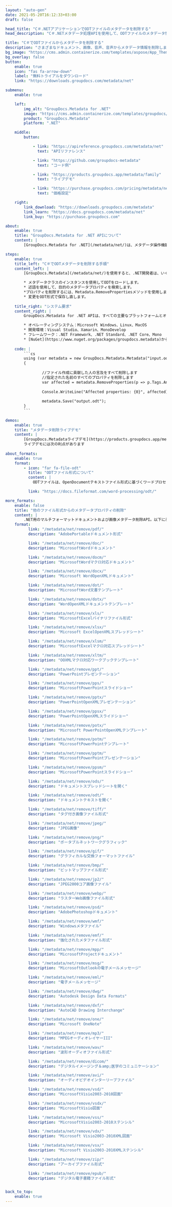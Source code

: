```yaml
---
layout: "auto-gen"
date: 2021-05-20T16:12:33+03:00
draft: false

head_title: "C＃.NETアプリケーションでODTファイルのメタデータを削除する"
head_description: "C＃.NETメタデータ処理APIを使用して、ODTファイルのメタデータ情報を削除します。メタデータ標準XMP、EXIF、IPTC、ID3などを操作します。"

title: "C＃でODTファイルからメタデータを削除する"
description: "さまざまなドキュメント、画像、音声、音声からメタデータ情報を削除します。 GroupDocs.Metadata for .NET APIを使用したビデオファイル形式."
bg_image: "https://cms.admin.containerize.com/templates/aspose/App_Themes/V3/images/bg/header1.png"
bg_overlay: false
button:
    enable: true
    icon: "fas fa-arrow-down"
    label: "無料トライアルをダウンロード"
    link: "https://downloads.groupdocs.com/metadata/net"

submenu:
    enable: true

    left:
        img_alt: "GroupDocs.Metadata for .NET"
        image: "https://cms.admin.containerize.com/templates/groupdocs/images/product-logos/90x90-noborder/groupdocs-metadata-net.png"
        product: "GroupDocs.Metadata"
        platform: ".NET"

    middle:
        button:

            - link: "https://apireference.groupdocs.com/metadata/net"
              text: "APIリファレンス"

            - link: "https://github.com/groupdocs-metadata"
              text: "コード例"

            - link: "https://products.groupdocs.app/metadata/family"
              text: "ライブデモ"

            - link: "https://purchase.groupdocs.com/pricing/metadata/net"
              text: "価格設定"

    right:
        link_download: "https://downloads.groupdocs.com/metadata"
        link_learn: "https://docs.groupdocs.com/metadata/net"
        link_buy: "https://purchase.groupdocs.com"

about:
    enable: true
    title: "GroupDocs.Metadata for .NET APIについて"
    content: |
        [GroupDocs.Metadata for .NET](/metadata/net/)は、メタデータ操作機能の高度なセットを提供し、開発者が使用せずに画像やドキュメント形式からメタデータ情報を簡単に読み取り、編集、削除、検索、比較、置換、およびエクスポートできるようにします外部ソフトウェア。メタデータ管理APIを使用して、PDF、Microsoft Office Word、Excelスプレッドシート、PowerPointプレゼンテーション、Outlook、OneNote、Visio、Project、AutoCAD、アーカイブ、マルチメディアファイル形式、およびその他の多くのメタデータ処理機能からメタデータの詳細を削除します。

steps:
    enable: true
    title_left: "C＃でODTメタデータを削除する手順"
    content_left: |
        [GroupDocs.Metadata](/metadata/net/)を使用すると、.NET開発者は、いくつかの簡単な手順を実装することで、アプリケーション内からODTファイルからメタデータの詳細を簡単に削除できます。

        * メタデータクラスのインスタンスを使用してODTをロードします。
        * 述語を使用して、目的のメタデータプロパティを検索します。
        *プロパティを削除するには、Metadata.RemovePropertiesメソッドを使用します。
        * 変更をODT形式で保存し直します。
        
    title_right: "システム要求"
    content_right: |
        GroupDocs.Metadata for .NET APIは、すべての主要なプラットフォームとオペレーティングシステムでサポートされています。以下のコードを実行する前に、システムに次の前提条件がインストールされていることを確認してください。

        * オペレーティングシステム：Microsoft Windows、Linux、MacOS
        * 開発環境：Visual Studio、Xamarin、MonoDevelop
        * フレームワーク：.NET Framework、.NET Standard、.NET Core、Mono
        * [NuGet](https://www.nuget.org/packages/groupdocs.metadata)から最新バージョンのGroupDocs.Metadatafor.NETをダウンロードします。
        
    code: |
        ```cs
        using (var metadata = new GroupDocs.Metadata.Metadata("input.odt"))
        {
        
        		//ファイル作成に貢献した人の言及をすべて削除します
        		//指定された名前のすべてのプロパティを削除します
        		var affected = metadata.RemoveProperties(p => p.Tags.Any(t => t.Category == Tags.Person) || p.Name == "CustomProperty");
        
        		Console.WriteLine("Affected properties: {0}", affected);
        
        		metadata.Save("output.odt");
        }
        ```
        
demos:
    enable: true
    title: "メタデータ削除ライブデモ"
    content: |
        [GroupDocs.Metadataライブデモ](https://products.groupdocs.app/metadata/family)サイトにアクセスして、ODTファイルのメタデータ情報を今すぐ削除してください。  
        ライブデモには次の利点があります
        
about_formats:
    enable: true
    format:
        - icon: "far fa-file-odt"
          title: "ODTファイル形式について"
          content: |
            ODTファイルは、OpenDocumentテキストファイル形式に基づくワードプロセッシングアプリケーションで作成されたドキュメントの一種です。これらは、無料のOpenOffice Writerなどのワードプロセッサアプリケーションで作成され、テキスト、画像、オブジェクト、スタイルなどのコンテンツを保持できます。 ODTファイルは、ライターワードプロセッサに対するものであり、DOCXはMicrosoftWordに対するものです。 GoogleドキュメントやGoogleドライブに含まれているGoogleのWebベースのワードプロセッサを含むいくつかのアプリケーションは、編集のためにODTファイルを開くことができます。 Microsoft Wordは、ODTファイルを開いて、DOCやDOCXなどの他の形式で保存することもできます。

          link: "https://docs.fileformat.com/word-processing/odt/"

more_formats:
    enable: false
    title: "他のファイル形式からのメタデータプロパティの削除"
    content: |
        .NET用のマルチフォーマットドキュメントおよび画像メタデータ削除API。以下に示すように、いくつかの一般的なファイル形式のメタデータを削除します。
    format: 
          link: "/metadata/net/remove/pdf/"
          description: "AdobePortableドキュメント形式"

          link: "/metadata/net/remove/doc/"
          description: "MicrosoftWordドキュメント"

          link: "/metadata/net/remove/docm/"
          description: "MicrosoftWordマクロ対応ドキュメント"

          link: "/metadata/net/remove/docx/"
          description: "Microsoft WordOpenXMLドキュメント"

          link: "/metadata/net/remove/dot/"
          description: "MicrosoftWord文書テンプレート"

          link: "/metadata/net/remove/dotx/"
          description: "WordOpenXMLドキュメントテンプレート"

          link: "/metadata/net/remove/xls/"
          description: "MicrosoftExcelバイナリファイル形式"

          link: "/metadata/net/remove/xlsx/"
          description: "Microsoft ExcelOpenXMLスプレッドシート"

          link: "/metadata/net/remove/xlsm/"
          description: "MicrosoftExcelマクロ対応スプレッドシート"

          link: "/metadata/net/remove/xltm/"
          description: "OOXMLマクロ対応ワークブックテンプレート"

          link: "/metadata/net/remove/ppt/"
          description: "PowerPointプレゼンテーション"

          link: "/metadata/net/remove/pps/"
          description: "MicrosoftPowerPointスライドショー"

          link: "/metadata/net/remove/pptx/"
          description: "PowerPointOpenXMLプレゼンテーション"

          link: "/metadata/net/remove/ppsx/"
          description: "PowerPointOpenXMLスライドショー"

          link: "/metadata/net/remove/potx/"
          description: "Microsoft PowerPointOpenXMLテンプレート"

          link: "/metadata/net/remove/potm/"
          description: "MicrosoftPowerPointテンプレート"

          link: "/metadata/net/remove/pptm/"
          description: "MicrosoftPowerPointプレゼンテーション"

          link: "/metadata/net/remove/ppsm/"
          description: "MicrosoftPowerPointスライドショー"

          link: "/metadata/net/remove/ods/"
          description: "ドキュメントスプレッドシートを開く"

          link: "/metadata/net/remove/odt/"
          description: "ドキュメントテキストを開く"

          link: "/metadata/net/remove/tiff/"
          description: "タグ付き画像ファイル形式"

          link: "/metadata/net/remove/jpeg/"
          description: "JPEG画像"

          link: "/metadata/net/remove/png/"
          description: "ポータブルネットワークグラフィック"

          link: "/metadata/net/remove/gif/"
          description: "グラフィカルな交換フォーマットファイル"

          link: "/metadata/net/remove/bmp/"
          description: "ビットマップファイル形式"

          link: "/metadata/net/remove/jp2/"
          description: "JPEG2000コア画像ファイル"

          link: "/metadata/net/remove/webp/"
          description: "ラスターWeb画像ファイル形式"

          link: "/metadata/net/remove/psd/"
          description: "AdobePhotoshopドキュメント"

          link: "/metadata/net/remove/wmf/"
          description: "Windowsメタファイル"

          link: "/metadata/net/remove/emf/"
          description: "強化されたメタファイル形式"

          link: "/metadata/net/remove/mpp/"
          description: "MicrosoftProjectドキュメント"

          link: "/metadata/net/remove/msg/"
          description: "MicrosoftOutlookの電子メールメッセージ"

          link: "/metadata/net/remove/eml/"
          description: "電子メールメッセージ"

          link: "/metadata/net/remove/dwg/"
          description: "Autodesk Design Data Formats"

          link: "/metadata/net/remove/dxf/"
          description: "AutoCAD Drawing Interchange"

          link: "/metadata/net/remove/one/"
          description: "Microsoft OneNote"

          link: "/metadata/net/remove/mp3/"
          description: "MPEGオーディオレイヤーIII"

          link: "/metadata/net/remove/wav/"
          description: "波形オーディオファイル形式"

          link: "/metadata/net/remove/dicom/"
          description: "デジタルイメージング＆amp;医学のコミュニケーション"

          link: "/metadata/net/remove/avi/"
          description: "オーディオビデオインターリーブファイル"

          link: "/metadata/net/remove/vsd/"
          description: "MicrosoftVisio2003-2010図面"

          link: "/metadata/net/remove/vsdx/"
          description: "MicrosoftVisio図面"

          link: "/metadata/net/remove/vss/"
          description: "MicrosoftVisio2003-2010ステンシル"

          link: "/metadata/net/remove/vdx/"
          description: "Microsoft Visio2003-2010XML図面"

          link: "/metadata/net/remove/vsx/"
          description: "Microsoft Visio2003-2010XMLステンシル"

          link: "/metadata/net/remove/zip/"
          description: "アーカイブファイル形式"

          link: "/metadata/net/remove/epub/"
          description: "デジタル電子書籍ファイル形式"


back_to_top:
    enable: true
---
```

